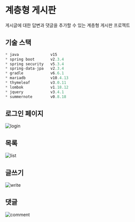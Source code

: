 # 계층형 게시판

게시글에 대한 답변과 댓글을 추가할 수 있는 계층형 게시판 프로젝트 


## 기술 스택

```python
* java              v15
* spring boot       v2.3.4
* spring security   v5.3.4
* spring-data-jpa   v2.3.4
* gradle            v6.6.1
* mariadb           v10.4.13
* thymeleaf         v3.0.11
* lombok            v1.18.12
* jquery            v3.4.1
* summernote        v0.8.18
```

## 로그인 페이지

![login](https://user-images.githubusercontent.com/50010672/96541130-4da8a300-12da-11eb-9ff5-9c7f2664502f.jpg)

## 목록

![list](https://user-images.githubusercontent.com/50010672/96541127-4c777600-12da-11eb-8a1d-7f298cbc26da.jpg)

## 글쓰기

![write](https://user-images.githubusercontent.com/50010672/96541132-4e413980-12da-11eb-8068-cf689100ec9d.jpg)

## 댓글

![comment](https://user-images.githubusercontent.com/50010672/96541133-4e413980-12da-11eb-868e-c83c3e276f6e.jpg)